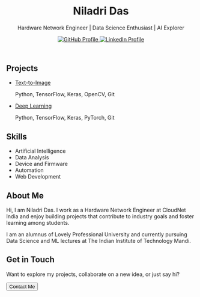 <!-- Header Section -->
<header>
  <h1>Niladri Das</h1>
  <p>Hardware Network Engineer | Data Science Enthusiast | AI Explorer</p>
  <a href="https://github.com/niladrridas" target="_blank">
    <img src="https://img.shields.io/badge/GitHub-%40niladrridas-239a3b.svg" alt="GitHub Profile">
  </a>
  <a href="https://www.linkedin.com/in/niladrridas/" target="_blank">
    <img src="https://img.shields.io/badge/LinkedIn-%40niladrridas-0c66c3.svg" alt="LinkedIn Profile">
  </a>
</header>

<!-- Projects Section -->
<section id="projects">
  <h2>Projects</h2>
  <ul>
    <li>
      <a href="https://github.com/niladrridas/text-to-image" target="_blank">
        Text-to-Image
      </a>
      <p>Python, TensorFlow, Keras, OpenCV, Git</p>
    </li>
    <li>
      <a href="https://github.com/niladrridas/deeplearning" target="_blank">
        Deep Learning
      </a>
      <p>Python, TensorFlow, Keras, PyTorch, Git</p>
    </li>
    <!-- Add more projects here -->
  </ul>
</section>

<!-- Skills Section -->
<section id="skills">
  <h2>Skills</h2>
  <ul>
    <li>Artificial Intelligence</li>
    <li>Data Analysis</li>
    <li>Device and Firmware</li>
    <li>Automation</li>
    <li>Web Development</li>
    <!-- Add more skills here -->
  </ul>
</section>

<!-- About Me Section -->
<section id="about-me">
  <h2>About Me</h2>
  <p>Hi, I am Niladri Das. I work as a Hardware Network Engineer at CloudNet India and enjoy building projects that contribute to industry goals and foster learning among students.</p>
  <p>I am an alumnus of Lovely Professional University and currently pursuing Data Science and ML lectures at The Indian Institute of Technology Mandi.</p>
</section>

<!-- Call-to-Action Section -->
<section id="call-to-action">
  <h2>Get in Touch</h2>
  <p>Want to explore my projects, collaborate on a new idea, or just say hi?</p>
  <a href="mailto:niladrridas1@gmail.com" target="_blank">
    <button>Contact Me</button>
  </a>
</section>
